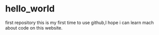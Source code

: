 # hello_world
first  repository
this is  my first time to use github,I hope i can learn mach about code on this website.
